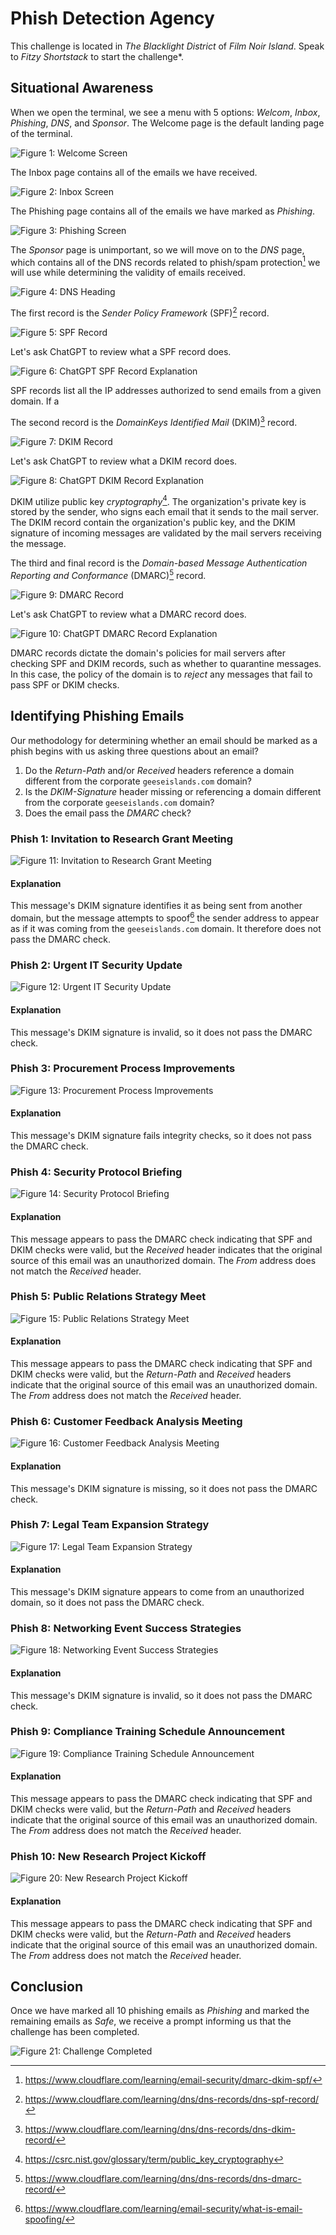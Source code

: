 # Phish Detection Agency

This challenge is located in *The Blacklight District* of *Film Noir Island*. Speak to *Fitzy Shortstack* to start the challenge*.

## Situational Awareness

When we open the terminal, we see a menu with 5 options: *Welcom*, *Inbox*, *Phishing*, *DNS*, and *Sponsor*. The Welcome page is the default landing page of the terminal.

![Figure 1: Welcome Screen](/img/phish-detection-menu.png)

The Inbox page contains all of the emails we have received.

![Figure 2: Inbox Screen](/img/phish-inbox.png)

The Phishing page contains all of the emails we have marked as *Phishing*.

![Figure 3: Phishing Screen](/img/phish-phishing.png)

The *Sponsor* page is unimportant, so we will move on to the *DNS* page, which contains all of the DNS records related to phish/spam protection[^1] we will use while determining the validity of emails received.

![Figure 4: DNS Heading](/img/phish-dns-header.png)

The first record is the *Sender Policy Framework* (SPF)[^2] record.

![Figure 5: SPF Record](/img/phish-dns-spf.png)

Let's ask ChatGPT to review what a SPF record does.

![Figure 6: ChatGPT SPF Record Explanation](/img/chatgpt-spf.png)

SPF records list all the IP addresses authorized to send emails from a given domain. If a

The second record is the *DomainKeys Identified Mail* (DKIM)[^3] record. 

![Figure 7: DKIM Record](/img/phish-dns-dkim.png)

Let's ask ChatGPT to review what a DKIM record does.

![Figure 8: ChatGPT DKIM Record Explanation](/img/chatgpt-dkim.png)

DKIM utilize public key *cryptography*[^4]. The organization's private key is stored by the sender, who signs each email that it sends to the mail server. The DKIM record contain the organization's public key, and the DKIM signature of incoming messages are validated by the mail servers receiving the message.

The third and final record is the *Domain-based Message Authentication Reporting and Conformance* (DMARC)[^5] record.

![Figure 9: DMARC Record](/img/phish-dns-dmarc.png)

Let's ask ChatGPT to review what a DMARC record does.

![Figure 10: ChatGPT DMARC Record Explanation](/img/chatgpt-dmarc.png)

DMARC records dictate the domain's policies for mail servers after checking SPF and DKIM records, such as whether to quarantine messages. In this case, the policy of the domain is to *reject* any messages that fail to pass SPF or DKIM checks.

## Identifying Phishing Emails

Our methodology for determining whether an email should be marked as a phish begins with us asking three questions about an email?
1. Do the *Return-Path* and/or *Received* headers reference a domain different from the corporate `geeseislands.com` domain?
2. Is the *DKIM-Signature* header missing or referencing a domain different from the corporate `geeseislands.com` domain?
3. Does the email pass the *DMARC* check?

### Phish 1: Invitation to Research Grant Meeting

![Figure 11: Invitation to Research Grant Meeting](/img/phish-unsafe-1.png)

#### Explanation

This message's DKIM signature identifies it as being sent from another domain, but the message attempts to spoof[^6] the sender address to appear as if it was coming from the `geeseislands.com` domain. It therefore does not pass the DMARC check.

### Phish 2: Urgent IT Security Update

![Figure 12: Urgent IT Security Update](/img/phish-unsafe-2.png)

#### Explanation

This message's DKIM signature is invalid, so it does not pass the DMARC check.

### Phish 3: Procurement Process Improvements

![Figure 13: Procurement Process Improvements](/img/phish-unsafe-3.png)

#### Explanation

This message's DKIM signature fails integrity checks, so it does not pass the DMARC check.

### Phish 4: Security Protocol Briefing

![Figure 14: Security Protocol Briefing](/img/phish-unsafe-4.png)

#### Explanation

This message appears to pass the DMARC check indicating that SPF and DKIM checks were valid, but the *Received* header indicates that the original source of this email was an unauthorized domain. The *From* address does not match the *Received* header.

### Phish 5: Public Relations Strategy Meet

![Figure 15: Public Relations Strategy Meet](/img/phish-unsafe-5.png)

#### Explanation

This message appears to pass the DMARC check indicating that SPF and DKIM checks were valid, but the *Return-Path* and *Received* headers indicate that the original source of this email was an unauthorized domain. The *From* address does not match the *Received* header.

### Phish 6: Customer Feedback Analysis Meeting

![Figure 16: Customer Feedback Analysis Meeting](/img/phish-unsafe-6.png)

#### Explanation

This message's DKIM signature is missing, so it does not pass the DMARC check.

### Phish 7: Legal Team Expansion Strategy

![Figure 17: Legal Team Expansion Strategy](/img/phish-unsafe-7.png)

#### Explanation

This message's DKIM signature appears to come from an unauthorized domain, so it does not pass the DMARC check.

### Phish 8: Networking Event Success Strategies

![Figure 18: Networking Event Success Strategies](/img/phish-unsafe-8.png)

#### Explanation

This message's DKIM signature is invalid, so it does not pass the DMARC check.

### Phish 9: Compliance Training Schedule Announcement

![Figure 19: Compliance Training Schedule Announcement](/img/phish-unsafe-9.png)

#### Explanation

This message appears to pass the DMARC check indicating that SPF and DKIM checks were valid, but the *Return-Path* and *Received* headers indicate that the original source of this email was an unauthorized domain. The *From* address does not match the *Received* header.

### Phish 10: New Research Project Kickoff

![Figure 20: New Research Project Kickoff](/img/phish-unsafe-10.png)

#### Explanation

This message appears to pass the DMARC check indicating that SPF and DKIM checks were valid, but the *Return-Path* and *Received* headers indicate that the original source of this email was an unauthorized domain. The *From* address does not match the *Received* header.

## Conclusion

Once we have marked all 10 phishing emails as *Phishing* and marked the remaining emails as *Safe*, we receive a prompt informing us that the challenge has been completed.

![Figure 21: Challenge Completed](/img/phish-success.png)

[^1]: https://www.cloudflare.com/learning/email-security/dmarc-dkim-spf/
[^2]: https://www.cloudflare.com/learning/dns/dns-records/dns-spf-record/
[^3]: https://www.cloudflare.com/learning/dns/dns-records/dns-dkim-record/
[^4]: https://csrc.nist.gov/glossary/term/public_key_cryptography
[^5]: https://www.cloudflare.com/learning/dns/dns-records/dns-dmarc-record/
[^6]: https://www.cloudflare.com/learning/email-security/what-is-email-spoofing/
